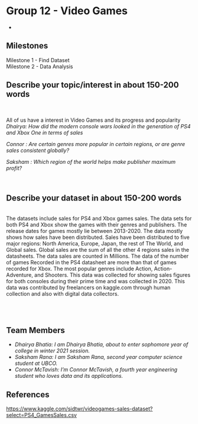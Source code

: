 # Group 12 - Video Games

-

## Milestones

Milestone 1 - Find Dataset</br>
Milestone 2 - Data Analysis
## Describe your topic/interest in about 150-200 words

<br>

All of us have a interest in Video Games and its progress and popularity
*Dhairya: How did the modern  console wars looked in the generation of PS4 and Xbox One in terms of sales*  <br/>


*Connor :  Are certain genres more popular in certain regions, or are genre sales consistent globally?*

*Saksham : Which region of the world helps make publisher maximum profit?*  <br/>

<br>

## Describe your dataset in about 150-200 words

<br/>
The datasets include sales for PS4 and Xbox games sales. The data sets for both PS4 and Xbox show the games with their genres and publishers. The release dates for games mostly lie between 2013-2020. The data mostly shows how sales have been distributed. Sales have been distributed to five major regions: North America, Europe, Japan, the rest of The World, and Global sales. Global sales are the sum of all the other 4 regions sales in the datasheets. The data sales are counted in Millions. The data of the number of games Recorded in the PS4 datasheet are more than that of games recorded for Xbox. The most popular genres include Action, Action-Adventure, and Shooters. This data was collected for showing sales figures for both consoles during their prime time and was collected in 2020. This data was contributed by freelancers on kaggle.com through human collection and also with digital data collectors.

<br><br>

## Team Members

- *Dhairya Bhatia: I am Dhairya Bhatia, about to enter sophomore year of college in  winter 2021 session.*
- *Saksham Rana: I am Saksham Rana, second year computer science student at UBCO.*  
- *Connor McTavish: I’m Connor McTavish, a fourth year engineering student who loves data and its applications.*

## References

<https://www.kaggle.com/sidtwr/videogames-sales-dataset?select=PS4_GamesSales.csv>
